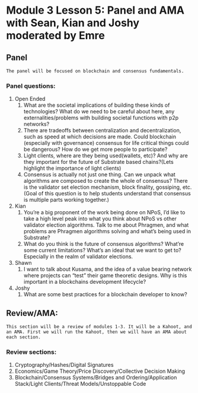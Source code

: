 # Module 3 Lesson 5: Panel and AMA with Sean, Kian and Joshy moderated by Emre

## Panel
	The panel will be focused on blockchain and consensus fundamentals. 

### Panel questions:
1. Open Ended
    1. What are the societal implications of building these kinds of technologies? What do we need to be careful about here, any externalities/problems with building societal functions with p2p networks? 
    2. There are tradeoffs between centralization and decentralization, such as speed at which decisions are made. Could blockchain (especially with governance) consensus for life critical things could be dangerous? How do we get more people to participate?
    3. Light clients, where are they being used(wallets, etc)? And why are they important for the future of Substrate based chains?(Lets highlight the importance of light clients)
    4. Consensus is actually not just one thing. Can we unpack what algorithms are composed to create the whole of consensus? There is the validator set election mechanism, block finality, gossiping, etc. (Goal of this question is to help students understand that consensus is multiple parts working together.)
2. Kian
    1. You’re a big proponent of the work being done on NPoS, I’d like to take a high level peak into what you think about NPoS vs other validator election algorithms. Talk to me about Phragmen, and what problems are Phragmen algorithms solving and what’s being used in Substrate?
    2. What do you think is the future of consensus algorithms? What’re some current limitations? What’s an ideal that we want to get to? Especially in the realm of validator elections.  
3. Shawn
    1.  I want to talk about Kusama, and the idea of a value bearing network where projects can “test” their game theoretic designs. Why is this important in a blockchains development lifecycle?
4. Joshy
    1. What are some best practices for a blockchain developer to know?


## Review/AMA:
	This section will be a review of modules 1-3. It will be a Kahoot, and an AMA. First we will run the Kahoot, then we will have an AMA about each section.

### Review sections:
1. Cryptography/Hashes/Digital Signatures
2. Economics/Game Theory/Price Discovery/Collective Decision Making
3. Blockchain/Consensus Systems/Bridges and Ordering/Application Stack/Light Clients/Threat Models/Unstoppable Code